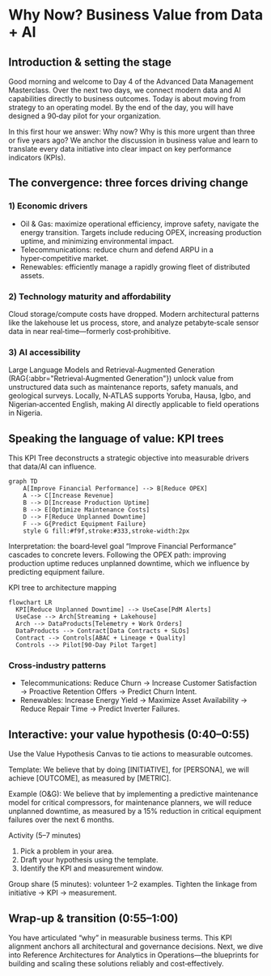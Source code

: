 # Why Now? Business Value from Data + AI

## Introduction & setting the stage
Good morning and welcome to Day 4 of the Advanced Data Management Masterclass. Over the next two days, we connect modern data and AI capabilities directly to business outcomes. Today is about moving from strategy to an operating model. By the end of the day, you will have designed a 90‑day pilot for your organization.

In this first hour we answer: Why now? Why is this more urgent than three or five years ago? We anchor the discussion in business value and learn to translate every data initiative into clear impact on key performance indicators (KPIs).

## The convergence: three forces driving change
### 1) Economic drivers
- Oil & Gas: maximize operational efficiency, improve safety, navigate the energy transition. Targets include reducing OPEX, increasing production uptime, and minimizing environmental impact.
- Telecommunications: reduce churn and defend ARPU in a hyper‑competitive market.
- Renewables: efficiently manage a rapidly growing fleet of distributed assets.

### 2) Technology maturity and affordability
Cloud storage/compute costs have dropped. Modern architectural patterns like the lakehouse let us process, store, and analyze petabyte‑scale sensor data in near real‑time—formerly cost‑prohibitive.

### 3) AI accessibility
Large Language Models and Retrieval‑Augmented Generation (RAG{:abbr="Retrieval‑Augmented Generation"}) unlock value from unstructured data such as maintenance reports, safety manuals, and geological surveys. Locally, N‑ATLAS supports Yoruba, Hausa, Igbo, and Nigerian‑accented English, making AI directly applicable to field operations in Nigeria.

## Speaking the language of value: KPI trees
This KPI Tree deconstructs a strategic objective into measurable drivers that data/AI can influence.

```mermaid
graph TD
    A[Improve Financial Performance] --> B[Reduce OPEX]
    A --> C[Increase Revenue]
    B --> D[Increase Production Uptime]
    B --> E[Optimize Maintenance Costs]
    D --> F[Reduce Unplanned Downtime]
    F --> G{Predict Equipment Failure}
    style G fill:#f9f,stroke:#333,stroke-width:2px
```

Interpretation: the board‑level goal “Improve Financial Performance” cascades to concrete levers. Following the OPEX path: improving production uptime reduces unplanned downtime, which we influence by predicting equipment failure.

KPI tree to architecture mapping
```mermaid
flowchart LR
  KPI[Reduce Unplanned Downtime] --> UseCase[PdM Alerts]
  UseCase --> Arch[Streaming + Lakehouse]
  Arch --> DataProducts[Telemetry + Work Orders]
  DataProducts --> Contract[Data Contracts + SLOs]
  Contract --> Controls[ABAC + Lineage + Quality]
  Controls --> Pilot[90‑Day Pilot Target]
```

### Cross‑industry patterns
- Telecommunications: Reduce Churn → Increase Customer Satisfaction → Proactive Retention Offers → Predict Churn Intent.
- Renewables: Increase Energy Yield → Maximize Asset Availability → Reduce Repair Time → Predict Inverter Failures.

## Interactive: your value hypothesis (0:40–0:55)
Use the Value Hypothesis Canvas to tie actions to measurable outcomes.

Template: We believe that by doing [INITIATIVE], for [PERSONA], we will achieve [OUTCOME], as measured by [METRIC].

Example (O&G): We believe that by implementing a predictive maintenance model for critical compressors, for maintenance planners, we will reduce unplanned downtime, as measured by a 15% reduction in critical equipment failures over the next 6 months.

Activity (5–7 minutes)
1. Pick a problem in your area.
2. Draft your hypothesis using the template.
3. Identify the KPI and measurement window.

Group share (5 minutes): volunteer 1–2 examples. Tighten the linkage from initiative → KPI → measurement.

## Wrap‑up & transition (0:55–1:00)
You have articulated “why” in measurable business terms. This KPI alignment anchors all architectural and governance decisions. Next, we dive into Reference Architectures for Analytics in Operations—the blueprints for building and scaling these solutions reliably and cost‑effectively.
